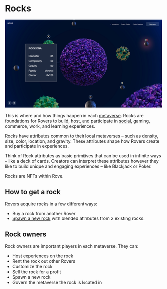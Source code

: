 # Rocks

![A metaverse, composed of rocks with different attributes.](../../.gitbook/assets/Rove.039.jpeg)

This is where and how things happen in each [metaverse](../metaverses.md). Rocks are foundations for Rovers to build, host, and participate in [social](../../hang-out-in-the-immersive-web/social-experiences.md), gaming, commerce, work, and learning experiences.

Rocks have attributes common to their local metaverses – such as density, size, color, location, and gravity. These attributes shape how Rovers create and participate in experiences.

Think of Rock attributes as basic primitives that can be used in infinite ways – like a deck of cards. Creators can interpret these attributes however they like to build unique and engaging experiences – like Blackjack or Poker.

Rocks are NFTs within Rove.

## How to get a rock

Rovers acquire rocks in a few different ways:

* Buy a rock from another Rover
* [Spawn a new rock](rock-spawning.md) with blended attributes from 2 existing rocks.

## Rock owners

Rock owners are important players in each metaverse. They can:

* Host experiences on the rock&#x20;
* Rent the rock out other Rovers
* Customize the rock
* Sell the rock for a profit&#x20;
* Spawn a new rock
* Govern the metaverse the rock is located in
